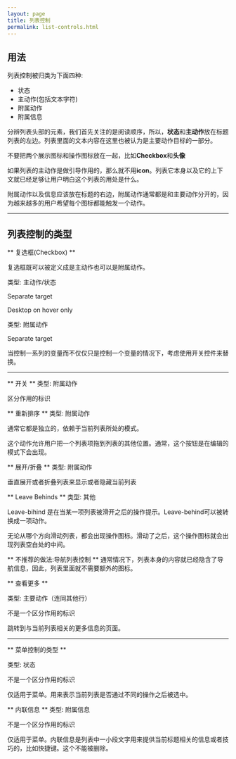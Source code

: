 ```yaml
---
layout: page
title: 列表控制
permalink: list-controls.html
---
```


## 用法 ##
列表控制被归类为下面四种:

* 状态
* 主动作(包括文本字符)
* 附属动作
* 附属信息

分辨列表头部的元素，我们首先关注的是阅读顺序，所以，**状态**和**主动作**放在标题列表的左边。列表里面的文本内容在这里也被认为是主要动作目标的一部分。

不要把两个展示图标和操作图标放在一起，比如**Checkbox**和**头像**

如果列表的主动作是做引导作用的，那么就不用**icon**。列表它本身以及它的上下文就已经足够让用户明白这个列表的用处是什么。

附属动作以及信息应该放在标题的右边，附属动作通常都是和主要动作分开的，因为越来越多的用户希望每个图标都能触发一个动作。

---

## 列表控制的类型 ##

** 复选框(Checkbox) **

复选框既可以被定义成是主动作也可以是附属动作。

类型: 主动作/状态

Separate target

Desktop on hover only



类型: 附属动作

Separate target

当控制一系列的变量而不仅仅只是控制一个变量的情况下，考虑使用开关控件来替换。

---
** 开关 **
类型: 附属动作

区分作用的标识


** 重新排序 **
类型:  附属动作

通常它都是独立的，依赖于当前列表所处的模式。

这个动作允许用户把一个列表项拖到列表的其他位置。通常，这个按钮是在编辑的模式下会出现。

** 展开/折叠 **
类型: 附属动作

垂直展开或者折叠列表来显示或者隐藏当前列表

** Leave Behinds **
类型: 其他

Leave-bihind 是在当某一项列表被滑开之后的操作提示。Leave-behind可以被转换成一项动作。

无论从哪个方向滑动列表，都会出现操作图标。滑动了之后，这个操作图标就会出现列表空白处的中间。

** 不推荐的做法:导航列表控制 **
通常情况下，列表本身的内容就已经隐含了导航信息，因此，列表里面就不需要额外的图标。

** 查看更多 **

类型: 主要动作（连同其他行）

不是一个区分作用的标识

跳转到与当前列表相关的更多信息的页面。


---
** 菜单控制的类型 **

类型: 状态

不是一个区分作用的标识

仅适用于菜单。用来表示当前列表是否通过不同的操作之后被选中。

** 内联信息 **
类型: 附属信息

不是一个区分作用的标识

仅适用于菜单。内联信息是列表中一小段文字用来提供当前标题相关的信息或者技巧的，比如快捷键。这个不能被删除。



